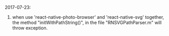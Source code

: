 2017-07-23:
  1. when use 'react-native-photo-browser' and 'react-native-svg' together, the method "initWithPathString()", in the 
     file "RNSVGPathParser.m" will throw exception.
  
  